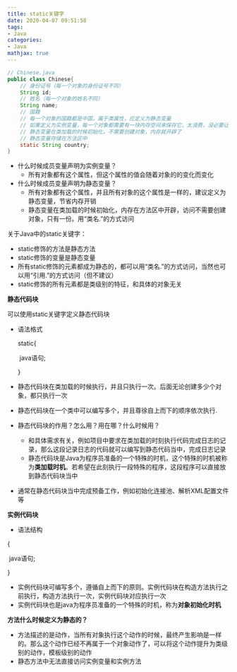```yaml
---
title: static关键字
date: 2020-04-07 09:51:58
tags:
- Java
categories:
- Java
mathjax: true
---
```


```java
// Chinese.java
public class Chinese{
    // 身份证号（每一个对象的身份证号不同）
    String id;
    // 姓名（每一个对象的姓名不同）
    String name;
    // 国籍
    // 每一个对象的国籍都是中国，属于类属性，应定义为静态变量
    // 如果定义为实例变量，每一个对象都需要有一块内存空间来保存它，太浪费，没必要让每一个对象都保存一份内存
    // 静态变量在类加载的时候初始化，不需要创建对象，内存就开辟了
    // 静态变量存储在方法区中
    static String country;
}
```

- 什么时候成员变量声明为实例变量？
  - 所有对象都有这个属性，但这个属性的值会随着对象的的变化而变化
- 什么时候成员变量声明为静态变量？
  - 所有对象都有这个属性，并且所有对象的这个属性是一样的，建议定义为静态变量，节省内存开销
  - 静态变量在类加载的时候初始化，内存在方法区中开辟，访问不需要创建对象，只有一份。用“类名.”的方式访问



关于Java中的static关键字：

- static修饰的方法是静态方法
- static修饰的变量是静态变量
- 所有static修饰的元素都成为静态的，都可以用“类名.”的方式访问，当然也可以用“引用.”的方式访问（但不建议）
- static修饰的所有元素都是类级别的特征，和具体的对象无关



**静态代码块**

可以使用static关键字定义静态代码块

- 语法格式

  static{

  ​		java语句;

  }

- 静态代码块在类加载的时候执行，并且只执行一次。后面无论创建多少个对象，都只执行一次

- 静态代码块在一个类中可以编写多个，并且尊徐自上而下的顺序依次执行.

- 静态代码块的作用？怎么用？用在哪？什么时候用？

  -  和具体需求有关，例如项目中要求在类加载的时刻执行代码完成日志的记录，那么这段记录日志的代码就可以编写到静态代码当中，完成日志记录
  - 静态代码块是Java为程序员准备的一个特殊的时机，这个特殊的时机被称为**类加载时机**。若希望在此刻执行一段特殊的程序，这段程序可以直接放到静态代码块当中

- 通常在静态代码块当中完成预备工作，例如初始化连接池、解析XML配置文件等



**实例代码块**

- 语法结构

{

​		java语句;

}

- 实例代码块可编写多个，遵循自上而下的原则。实例代码块在构造方法执行之前执行，构造方法执行一次，实例代码块对应执行一次
- 实例代码块也是java为程序员准备的一个特殊的时机，称为**对象初始化时机**



**方法什么时候定义为静态的？**

- 方法描述的是动作，当所有对象执行这个动作的时候，最终产生影响是一样的。那么这个动作已经不再属于一个对象动作了，可以将这个动作提升为类级别的动作，模板级别的动作
- 静态方法中无法直接访问实例变量和实例方法